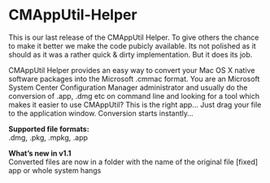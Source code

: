 # CMAppUtil-Helper

This is our last release of the CMAppUtil Helper. To give others the chance to make it better we make the code pubicly available. Its not polished as it should as it was a rather quick & dirty implementation. But it does its job.

CMAppUtil Helper provides an easy way to convert your Mac OS X native software packages into the Microsoft .cmmac format.
You are an Microsoft System Center Configuration Manager administrator and usually do the conversion of .app, .dmg etc on command line and looking for a tool which makes it easier to use CMAppUtil? This is the right app…
Just drag your file to the application window. Conversion starts instantly…

<b>Supported file formats:</b></br>
.dmg, .pkg, .mpkg, .app
 
<b>What’s new in v1.1</b></br>
Converted files are now in a folder with the name of the original file
[fixed] app or whole system hangs
